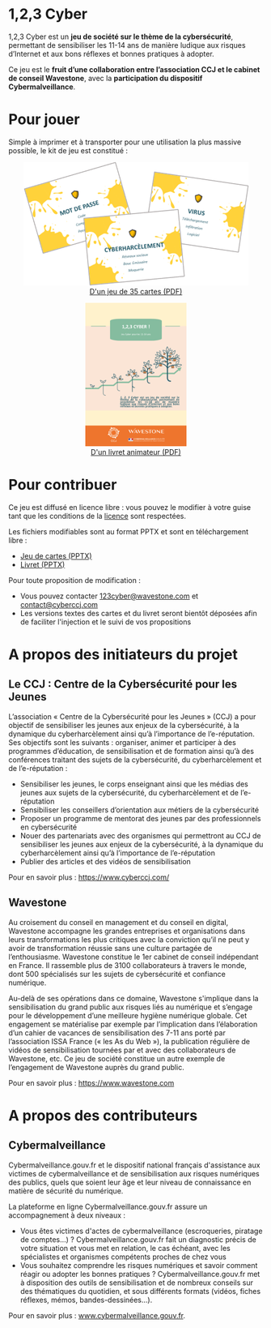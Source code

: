 # 1,2,3 Cyber

1,2,3 Cyber est un __jeu de société sur le thème de la cybersécurité__, permettant de sensibiliser les 11-14 ans de manière ludique aux risques d’Internet et aux bons réflexes et bonnes pratiques à adopter.

Ce jeu est le __fruit d’une collaboration entre l’association CCJ et le cabinet de conseil Wavestone__, avec la __participation du dispositif Cybermalveillance__.

# Pour jouer

Simple à imprimer et à transporter pour une utilisation la plus massive possible, le kit de jeu est constitué :
<p align="center">
  <a href="1%2C2%2C3%20Cyber%20-%20Jeu%20de%20cartes.pdf"><img src="images/JeuDeCartes.png"></a>
  <br>
  <a href="1%2C2%2C3%20Cyber%20-%20Jeu%20de%20cartes.pdf">D'un jeu de 35 cartes (PDF)</a>
</p>

<p align="center">
  <a href="1%2C2%2C3%20Cyber%20-%20Livret%20animateur.pdf"><img width="200" src="images/LivretAnimateur.png"></a>
  <br>
  <a href="1%2C2%2C3%20Cyber%20-%20Livret%20animateur.pdf">D'un livret animateur (PDF)</a>
</p>


# Pour contribuer

Ce jeu est diffusé en licence libre : vous pouvez le modifier à votre guise tant que les conditions de la [licence](LICENSE) sont respectées.

Les fichiers modifiables sont au format PPTX et sont en téléchargement libre :
- [Jeu de cartes (PPTX)](sources/1%2C2%2C3%20Cyber%20-%20Jeu%20de%20cartes.pptx)
- [Livret (PPTX)](sources/1%2C2%2C3%20Cyber%20-%20Livret%20animateur.pptx)

Pour toute proposition de modification :
- Vous pouvez contacter 123cyber@wavestone.com et contact@cyberccj.com
- Les versions textes des cartes et du livret seront bientôt déposées afin de faciliter l'injection et le suivi de vos propositions


# A propos des initiateurs du projet

## Le CCJ : Centre de la Cybersécurité pour les Jeunes
L’association « Centre de la Cybersécurité pour les Jeunes » (CCJ) a pour objectif de sensibiliser les jeunes aux enjeux de la cybersécurité, à la dynamique du cyberharcèlement ainsi qu’à l’importance de l’e-réputation. Ses objectifs sont les suivants : organiser, animer et participer à des programmes d’éducation, de sensibilisation et de formation ainsi qu’à des conférences traitant des sujets de la cybersécurité, du cyberharcèlement et de l’e-réputation :
- Sensibiliser les jeunes, le corps enseignant ainsi que les médias des jeunes aux sujets de la cybersécurité, du cyberharcèlement et de l’e-réputation 
- Sensibiliser les conseillers d’orientation aux métiers de la cybersécurité 
- Proposer un programme de mentorat des jeunes par des professionnels en cybersécurité 
- Nouer des partenariats avec des organismes qui permettront au CCJ de sensibiliser les jeunes aux enjeux de la cybersécurité, à la dynamique du cyberharcèlement ainsi qu’à l’importance de l’e-réputation 
- Publier des articles et des vidéos de sensibilisation

Pour en savoir plus : https://www.cyberccj.com/

## Wavestone
Au croisement du conseil en management et du conseil en digital, Wavestone accompagne les grandes entreprises et organisations dans leurs transformations les plus critiques avec la conviction qu’il ne peut y avoir de transformation réussie sans une culture partagée de l’enthousiasme.
Wavestone constitue le 1er cabinet de conseil indépendant en France. Il rassemble plus de 3100 collaborateurs à travers le monde, dont 500 spécialisés sur les sujets de cybersécurité et confiance numérique.

Au-delà de ses opérations dans ce domaine, Wavestone s'implique dans la sensibilisation du grand public aux risques liés au numérique et s’engage pour le développement d’une meilleure hygiène numérique globale. Cet engagement se matérialise par exemple par l’implication dans l’élaboration d’un cahier de vacances de sensibilisation des 7-11 ans porté par l’association ISSA France (« les As du Web »), la publication régulière de vidéos de sensibilisation tournées par et avec des collaborateurs de Wavestone, etc.
Ce jeu de société constitue un autre exemple de l’engagement de Wavestone auprès du grand public.

Pour en savoir plus : https://www.wavestone.com

# A propos des contributeurs

## Cybermalveillance
Cybermalveillance.gouv.fr et le dispositif national français d'assistance aux victimes de cybermalveillance et de sensibilisation aux risques numériques des publics, quels que soient leur âge et leur niveau de connaissance en matière de sécurité du numérique.

La plateforme en ligne Cybermalveillance.gouv.fr assure un accompagnement à deux niveaux :
- Vous êtes victimes d'actes de cybermalveillance (escroqueries, piratage de comptes...) ? Cybermalveillance.gouv.fr fait un diagnostic précis de votre situation et vous met en relation, le cas échéant, avec les spécialistes et organismes compétents proches de chez vous 
- Vous souhaitez comprendre les risques numériques et savoir comment réagir ou adopter les bonnes pratiques ? Cybermalveillance.gouv.fr met à disposition des outils de sensibilisation et de nombreux conseils sur des thématiques du quotidien, et sous différents formats (vidéos, fiches réflexes, mémos, bandes-dessinées...).

Pour en savoir plus : www.cybermalveillance.gouv.fr.
